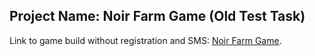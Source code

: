 ## Project Name: Noir Farm Game (Old Test Task)
Link to game build without registration and SMS:  [Noir Farm Game](https://neonrul.github.io/FarmGame/).
